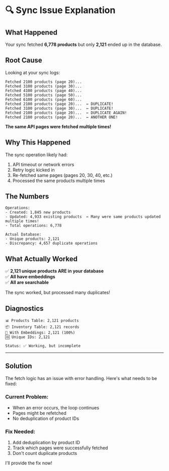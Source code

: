 # 🔍 Sync Issue Explanation

## What Happened

Your sync fetched **6,778 products** but only **2,121** ended up in the database.

## Root Cause

Looking at your sync logs:

```
Fetched 2100 products (page 20)...
Fetched 3100 products (page 30)...
Fetched 4100 products (page 40)...
Fetched 5100 products (page 50)...
Fetched 6100 products (page 60)...
Fetched 2100 products (page 20)...  ← DUPLICATE!
Fetched 3100 products (page 30)...  ← DUPLICATE!
Fetched 2100 products (page 20)...  ← DUPLICATE AGAIN!
Fetched 2100 products (page 20)...  ← ANOTHER ONE!
```

**The same API pages were fetched multiple times!**

## Why This Happened

The sync operation likely had:
1. API timeout or network errors
2. Retry logic kicked in
3. Re-fetched same pages (pages 20, 30, 40, etc.)
4. Processed the same products multiple times

## The Numbers

```
Operations:
- Created: 1,845 new products
- Updated: 4,933 existing products  ← Many were same products updated multiple times!
- Total operations: 6,778

Actual Database:
- Unique products: 2,121
- Discrepancy: 4,657 duplicate operations
```

## What Actually Worked

✅ **2,121 unique products ARE in your database**  
✅ **All have embeddings**  
✅ **All are searchable**  

The sync worked, but processed many duplicates!

## Diagnostics

```
📊 Products Table: 2,121 products
📦 Inventory Table: 2,121 records
🧠 With Embeddings: 2,121 (100%)
🆔 Unique IDs: 2,121

Status: ✅ Working, but incomplete
```

---

## Solution

The fetch logic has an issue with error handling. Here's what needs to be fixed:

### Current Problem:
- When an error occurs, the loop continues
- Pages might be refetched
- No deduplication of product IDs

### Fix Needed:
1. Add deduplication by product ID
2. Track which pages were successfully fetched
3. Don't count duplicate products

I'll provide the fix now!

